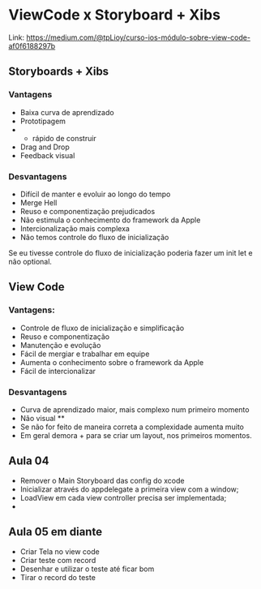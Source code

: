 # ViewCode x Storyboard + Xibs
Link: https://medium.com/@tpLioy/curso-ios-módulo-sobre-view-code-af0f6188297b

## Storyboards + Xibs 

### Vantagens
- Baixa curva de aprendizado
- Prototipagem
- + rápido de construir
- Drag and Drop
- Feedback visual

### Desvantagens
- Difícil de manter e evoluir ao longo do tempo
- Merge Hell
- Reuso e componentização prejudicados
- Não estimula o conhecimento do framework da Apple
- Intercionalização mais complexa
- Não temos controle do fluxo de inicialização


Se eu tivesse controle do fluxo de inicialização poderia fazer um init let e não optional.


## View Code

### Vantagens:
- Controle de fluxo de inicialização e simplificação
- Reuso e componentização
- Manutenção e evolução
- Fácil de mergiar e trabalhar em equipe
- Aumenta o conhecimento sobre o framework da Apple
- Fácil de intercionalizar


### Desvantagens
- Curva de aprendizado maior, mais complexo num primeiro momento
- Não visual **
- Se não for feito de maneira correta a complexidade aumenta muito
- Em geral demora + para se criar um layout, nos primeiros momentos.


## Aula 04
- Remover o Main Storyboard das config do xcode
- Inicializar através do appdelegate a primeira view com a window;
- LoadView em cada view controller precisa ser implementada;
- 
 
 ## Aula 05 em diante
 - Criar Tela no view code
 - Criar teste com record
 - Desenhar e utilizar o teste até ficar bom
 - Tirar o record do teste
